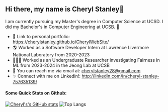 ## Hi there, my name is Cheryl Stanley👋

I am currently pursuing my Master's degree in Computer Science at UCSD. I did my Bachelor's in Computer Engineering at UCSB. 🌊

<!--
**cherylstanley/cherylstanley** is a ✨ _special_ ✨ repository because its `README.md` (this file) appears on your GitHub profile.

Here are some ideas to get you started:

- 🔭 I’m currently working on ...
- 🌱 I’m currently learning ...
- 👯 I’m looking to collaborate on ...
- 🤔 I’m looking for help with ...
- 💬 Ask me about ...
- 📫 How to reach me: ...
- 😄 Pronouns: ...
- ⚡ Fun fact: ...
-->


 

- 🌱 Link to personal portfolio: https://cherylstanley.github.io/CherylWebSite/
- 🌎 Worked as a Software Developer Intern at Lawrence Livermore National Laboratory from 2020-2023
- 👩🏽‍💻 Worked as an Undergraduate Researcher investigating Fairness in ML from 2023-2024 in the Jeong Lab at UCSB
- 💬 You can reach me via email at: cherylstanley28@gmail.com
- ✨ Connect with me on Linkedin!: http://linkedin.com/in/cheryl-stanley-757635139/

#### Some Quick Stats on Github:
[![Cheryl's's GitHub stats](https://github-readme-stats.vercel.app/api?username=cherylstanley&show_icons=true&theme=tokyonight)](https://github.com/anuraghazra/github-readme-stats)
![Top Langs](https://github-readme-stats.vercel.app/api/top-langs/?username=anuraghazra&langs_count=10&layout=compact&theme=radical)
